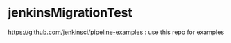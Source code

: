 # jenkinsMigrationTest
https://github.com/jenkinsci/pipeline-examples : use this repo for examples

